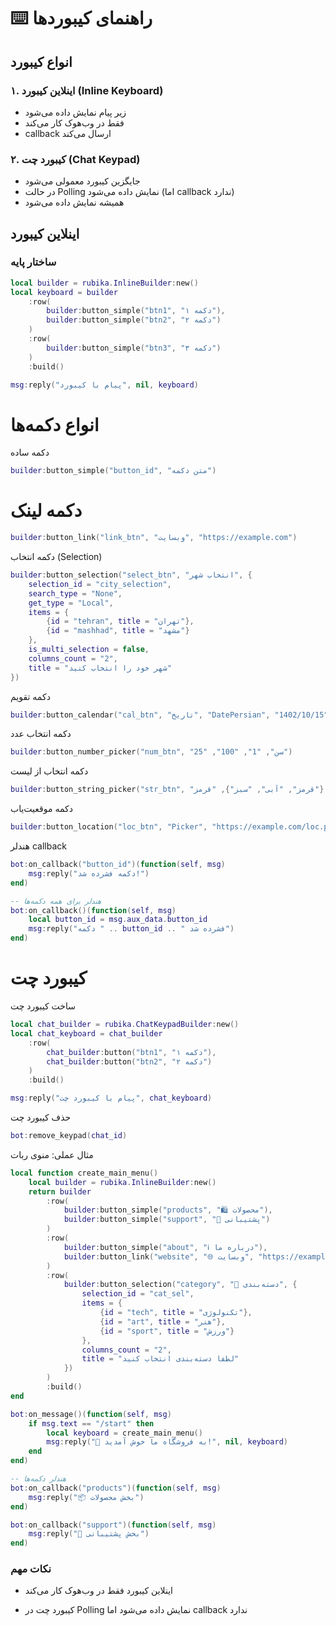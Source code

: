 # ⌨️ راهنمای کیبوردها

## انواع کیبورد

### ۱. اینلاین کیبورد (Inline Keyboard)
- زیر پیام نمایش داده می‌شود
- فقط در وب‌هوک کار می‌کند
- callback ارسال می‌کند

### ۲. کیبورد چت (Chat Keypad)  
- جایگزین کیبورد معمولی می‌شود
- در حالت Polling نمایش داده می‌شود (اما callback ندارد)
- همیشه نمایش داده می‌شود

## اینلاین کیبورد

### ساختار پایه

```lua
local builder = rubika.InlineBuilder:new()
local keyboard = builder
    :row(
        builder:button_simple("btn1", "دکمه ۱"),
        builder:button_simple("btn2", "دکمه ۲")
    )
    :row(
        builder:button_simple("btn3", "دکمه ۳")
    )
    :build()

msg:reply("پیام با کیبورد", nil, keyboard)
```
# انواع دکمه‌ها
دکمه ساده
```lua
builder:button_simple("button_id", "متن دکمه")
```
# دکمه لینک
```lua
builder:button_link("link_btn", "وبسایت", "https://example.com")
```
دکمه انتخاب (Selection)
```lua
builder:button_selection("select_btn", "انتخاب شهر", {
    selection_id = "city_selection",
    search_type = "None", 
    get_type = "Local",
    items = {
        {id = "tehran", title = "تهران"},
        {id = "mashhad", title = "مشهد"}
    },
    is_multi_selection = false,
    columns_count = "2",
    title = "شهر خود را انتخاب کنید"
})
```
دکمه تقویم
```lua
builder:button_calendar("cal_btn", "تاریخ", "DatePersian", "1402/10/15")
```
دکمه انتخاب عدد
```lua
builder:button_number_picker("num_btn", "سن", "1", "100", "25")
```
دکمه انتخاب از لیست
```lua
builder:button_string_picker("str_btn", "رنگ", {"قرمز", "آبی", "سبز"}, "قرمز")
```
دکمه موقعیت‌یاب
```lua
builder:button_location("loc_btn", "Picker", "https://example.com/loc.png")
```
هندلر callback
```lua
bot:on_callback("button_id")(function(self, msg)
    msg:reply("دکمه فشرده شد!")
end)

-- هندلر برای همه دکمه‌ها
bot:on_callback()(function(self, msg)
    local button_id = msg.aux_data.button_id
    msg:reply("دکمه " .. button_id .. " فشرده شد")
end)
```
# کیبورد چت
ساخت کیبورد چت
```lua
local chat_builder = rubika.ChatKeypadBuilder:new()
local chat_keyboard = chat_builder
    :row(
        chat_builder:button("btn1", "دکمه ۱"),
        chat_builder:button("btn2", "دکمه ۲")
    )
    :build()

msg:reply("پیام با کیبورد چت", chat_keyboard)
```
حذف کیبورد چت
```lua
bot:remove_keypad(chat_id)
```
مثال عملی: منوی ربات
```lua
local function create_main_menu()
    local builder = rubika.InlineBuilder:new()
    return builder
        :row(
            builder:button_simple("products", "🛍️ محصولات"),
            builder:button_simple("support", "🎯 پشتیبانی")
        )
        :row(
            builder:button_simple("about", "ℹ️ درباره ما"),
            builder:button_link("website", "🌐 وبسایت", "https://example.com")
        )
        :row(
            builder:button_selection("category", "📂 دسته‌بندی", {
                selection_id = "cat_sel",
                items = {
                    {id = "tech", title = "تکنولوژی"},
                    {id = "art", title = "هنر"},
                    {id = "sport", title = "ورزش"}
                },
                columns_count = "2",
                title = "لطفا دسته‌بندی انتخاب کنید"
            })
        )
        :build()
end

bot:on_message()(function(self, msg)
    if msg.text == "/start" then
        local keyboard = create_main_menu()
        msg:reply("🎪 به فروشگاه ما خوش آمدید!", nil, keyboard)
    end
end)

-- هندلر دکمه‌ها
bot:on_callback("products")(function(self, msg)
    msg:reply("📦 بخش محصولات")
end)

bot:on_callback("support")(function(self, msg)
    msg:reply("🎯 بخش پشتیبانی")
end)
```
### نکات مهم

- اینلاین کیبورد فقط در وب‌هوک کار می‌کند

- کیبورد چت در Polling نمایش داده می‌شود اما callback ندارد
